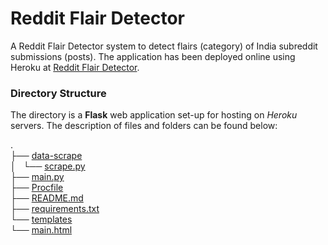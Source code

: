 # Reddit Flair Detector

A Reddit Flair Detector system to detect flairs (category) of India subreddit submissions (posts). The application has been deployed online using Heroku at [Reddit Flair Detector](https://reddit-flair-predictor.herokuapp.com).

### Directory Structure

The directory is a **Flask** web application set-up for hosting on *Heroku* servers. The description of files and folders can be found below:

  .  
  ├── [data-scrape](https://github.com/raghav0307/reddit_flair_detector/tree/master/data-scrape)  
  │   └── [scrape.py](https://github.com/raghav0307/reddit_flair_detector/blob/master/data-scrape/scrape.py)  
  ├── [main.py](https://github.com/raghav0307/reddit_flair_detector/tree/master/main.py)  
  ├── [Procfile](https://github.com/raghav0307/reddit_flair_detector/tree/master/Procfile)  
  ├── [README.md](https://github.com/raghav0307/reddit_flair_detector/tree/master/README.md)  
  ├── [requirements.txt](https://github.com/raghav0307/reddit_flair_detector/tree/master/requirements.txt)  
  └── [templates](https://github.com/raghav0307/reddit_flair_detector/tree/master/templates)  
      └── [main.html](https://github.com/raghav0307/reddit_flair_detector/blob/master/templates/main.html)  

